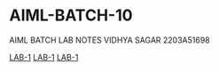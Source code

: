 # AIML-BATCH-10

AIML BATCH LAB NOTES
VIDHYA SAGAR
2203A51698

[LAB-1](https://github.com/vidhyasagar135/AIML-BATCH-10/blob/main/1.ipynb)
[LAB-1](https://github.com/vidhyasagar135/AIML-BATCH-10/blob/main/2.ipynb)
[LAB-1]()
